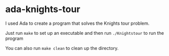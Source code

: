 # ada-knights-tour

I used Ada to create a program that solves the Knights tour problem.

Just run `make` to set up an executable and then run `./Knightstour` to run the program

You can also run `make clean` to clean up the directory.
